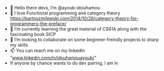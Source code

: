 - 👋 Hello there devs, I’m @ayoub-idouhamou
- 👀 I love Functional programming and category theory https://bartoszmilewski.com/2014/10/28/category-theory-for-programmers-the-preface/
- 🌱 I’m currently learning the great material of CS61A along with the fascinating book SICP  
- 💞️ I’m looking to collaborate on some beginner-freindly projects to sharp my skills
- 📫 You can reach me on my linkedIn "www.linkedin.com/in/idouhamouayoub/"
- If anyone by chance wants to do dev pairing, I am in

<!---
ayoub-idouhamou/ayoub-idouhamou is a ✨ special ✨ repository because its `README.md` (this file) appears on your GitHub profile.
You can click the Preview link to take a look at your changes.
--->
